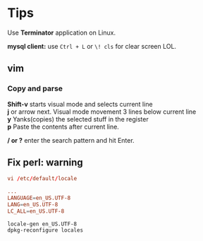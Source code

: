 # Tips

Use **Terminator** application on Linux.  

**mysql client:** use ```Ctrl + L``` or ```\! cls``` for clear screen LOL.  

## vim

### Copy and parse

**Shift-v** starts visual mode and selects current line  
**j** or arrow next. Visual mode movement 3 lines below current line  
**y** Yanks(copies) the selected stuff in the register  
**p** Paste the contents after current line.  

**/ or ?** enter the search pattern and hit Enter.  

## Fix perl: warning

```conf
vi /etc/default/locale

...
LANGUAGE=en_US.UTF-8
LANG=en_US.UTF-8
LC_ALL=en_US.UTF-8
```

```shell
locale-gen en_US.UTF-8
dpkg-reconfigure locales
```
